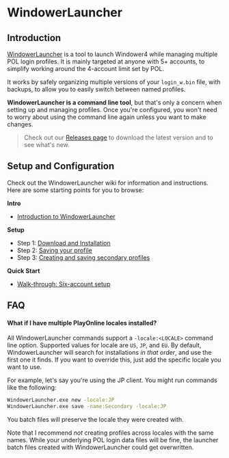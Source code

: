# WindowerLauncher

## Introduction

[WindowerLauncher](https://github.com/Kaiconure/WindowerLauncher/) is a tool to launch Windower4 while managing multiple POL login profiles. It is mainly targeted at anyone with 5+ accounts, to simplify working around the 4-account limit set by POL.

It works by safely organizing multiple versions of your `login_w.bin` file, with backups, to allow you to easily switch between named profiles.

**WindowerLauncher is a command line tool**, but that's only a concern when setting up and managing profiles. Once you're configured, you won't need to worry about using the command line again unless you want to make changes.

> Check out our [Releases page](https://github.com/Kaiconure/WindowerLauncher/releases) to download the latest version and to see what's new.

## Setup and Configuration

Check out the WindowerLauncher wiki for information and instructions. Here are some starting points for you to browse:

**Intro**
- [Introduction to WindowerLauncher](https://github.com/Kaiconure/WindowerLauncher/wiki)
  
**Setup**
- Step 1: [Download and Installation](https://github.com/Kaiconure/WindowerLauncher/wiki/Installation-Guide)
- Step 2: [Saving your profile](https://github.com/Kaiconure/WindowerLauncher/wiki/Saving-your-profile)
- Step 3: [Creating and saving secondary profiles](https://github.com/Kaiconure/WindowerLauncher/wiki/Creating-new-profiles)

**Quick Start**
- [Walk-through: Six-account setup](https://github.com/Kaiconure/WindowerLauncher/wiki/Six-Account-Setup)

## FAQ

#### What if I have multiple PlayOnline locales installed?

All WindowerLauncher commands support a `-locale:<LOCALE>` command line option. Supported values for locale are `US`, `JP`, and `EU`. By default, WindowerLauncher will search for installations *in that order*, and use the first one it finds. If you want to override this, just add the specific locale you want to use.

For example, let's say you're using the JP client. You might run commands like the following:

```bash
WindowerLauncher.exe new -locale:JP
WindowerLauncher.exe save -name:Secondary -locale:JP
```

You batch files will preserve the locale they were created with.

Note that I recommend *not* creating profiles across locales with the same names. While your underlying POL login data files will be fine, the launcher batch files created with WindowerLauncher could get overwritten.

